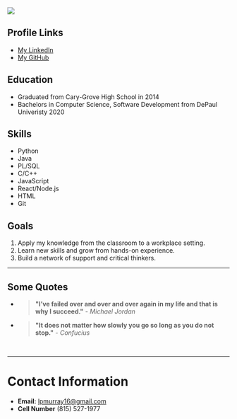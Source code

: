 <img class="selfie" src="http://studentweb.cdm.depaul.edu/~lmurra15/editedProfpic%20%282%29.png">

## Profile Links

- [My LinkedIn](http://www.linkedin.com/in/log-mur16)
- [My GitHub](http://www.github.com/lpmurray16)

## Education

- Graduated from Cary-Grove High School in 2014
- Bachelors in Computer Science, Software Development from DePaul Univeristy 2020

## Skills

- Python
- Java
- PL/SQL
- C/C++
- JavaScript
- React/Node.js
- HTML
- Git

## Goals

1. Apply my knowledge from the classroom to a workplace setting.
2. Learn new skills and grow from hands-on experience.
3. Build a network of support and critical thinkers.

<hr>

## Some Quotes

- > **"I’ve failed over and over and over again in my life and that is why I succeed."** - _Michael Jordan_
- > **"It does not matter how slowly you go so long as you do not stop."** - _Confucius_

<br>
<hr>

# Contact Information

- **Email:** lpmurray16@gmail.com
- **Cell Number** (815) 527-1977
